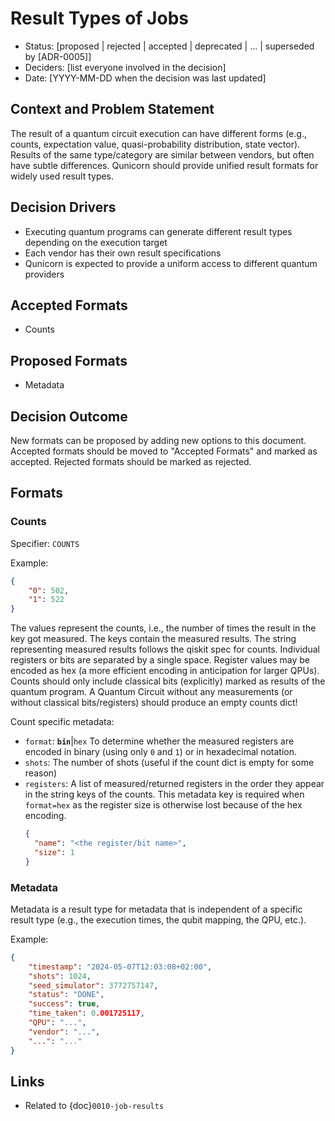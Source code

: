 # Result Types of Jobs

* Status: [proposed | rejected | accepted | deprecated | … | superseded by [ADR-0005]] <!-- optional -->
* Deciders: [list everyone involved in the decision] <!-- optional -->
* Date: [YYYY-MM-DD when the decision was last updated] <!-- optional -->

## Context and Problem Statement

The result of a quantum circuit execution can have different forms (e.g., counts, expectation value, quasi-probability distribution, state vector).
Results of the same type/category are similar between vendors, but often have subtle differences.
Qunicorn should provide unified result formats for widely used result types.

## Decision Drivers

* Executing quantum programs can generate different result types depending on the execution target
* Each vendor has their own result specifications
* Qunicorn is expected to provide a uniform access to different quantum providers

## Accepted Formats

* Counts

## Proposed Formats

* Metadata


## Decision Outcome

New formats can be proposed by adding new options to this document.
Accepted formats should be moved to "Accepted Formats" and marked as accepted.
Rejected formats should be marked as rejected.


## Formats

### Counts

Specifier: `COUNTS`

Example:

```JSON
{
    "0": 502,
    "1": 522
}
```

The values represent the counts, i.e., the number of times the result in the key got measured.
The keys contain the measured results.
The string representing measured results follows the qiskit spec for counts.
Individual registers or bits are separated by a single space.
Register values may be encoded as hex (a more efficient encoding in anticipation for larger QPUs).
Counts should only include classical bits (explicitly) marked as results of the quantum program.
A Quantum Circuit without any measurements (or without classical bits/registers) should produce an empty counts dict!

Count specific metadata:

* `format`: **`bin`**|`hex` To determine whether the measured registers are encoded in binary (using only `0` and `1`) or in hexadecimal notation.
* `shots`: The number of shots (useful if the count dict is empty for some reason)
* `registers`: A list of measured/returned registers in the order they appear in the string keys of the counts.
  This metadata key is required when `format=hex` as the register size is otherwise lost because of the hex encoding.
  ```json
  {
    "name": "<the register/bit name>",
    "size": 1
  }
  ```


### Metadata

Metadata is a result type for metadata that is independent of a specific result type (e.g., the execution times, the qubit mapping, the QPU, etc.).

Example:

```json
{
    "timestamp": "2024-05-07T12:03:08+02:00",
    "shots": 1024,
    "seed_simulator": 3772757147,
    "status": "DONE",
    "success": true,
    "time_taken": 0.001725117,
    "QPU": "...",
    "vendor": "...",
    "...": "..."
}
```


## Links

* Related to {doc}`0010-job-results`

<!-- markdownlint-disable-file MD013 -->

